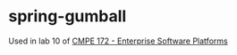 # spring-gumball

Used in lab 10 of [CMPE 172 - Enterprise Software Platforms](https://github.com/Moomuz/CMPE-172-Enterprise-Software-Platforms/tree/main/labs/lab10)
